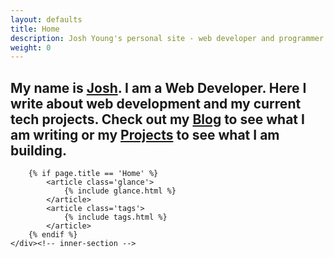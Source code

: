 ```yaml
---
layout: defaults
title: Home
description: Josh Young's personal site - web developer and programmer.
weight: 0
---
```

<section class='home'>
    <div class='inner-section'>
        <article>
            <h2>
            My name is <span><a href='/me'>Josh</a></span>. I am a Web Developer. Here I write 
            about web development and my current tech projects. Check out my <a href='/thoughts'>Blog</a> 
            to see what I am writing or my <a href='/projects'>Projects</a> 
            to see what I am building.
            </h2>
        </article>

        {% if page.title == 'Home' %}
            <article class='glance'>
                {% include glance.html %}
            </article>
            <article class='tags'>
                {% include tags.html %}
            </article>
        {% endif %}
    </div><!-- inner-section -->
</section>